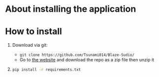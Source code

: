 # About installing the application

# How to install

1. Download via git:
    - `git clone https://github.com/Tsunami014/Blaze-Sudio/`
    - Go to [the website](https://github.com/Tsunami014/Blaze-Sudio/) and download the repo as a zip file then unzip it

2.  ```bash
    pip install -r requirements.txt
    ```
